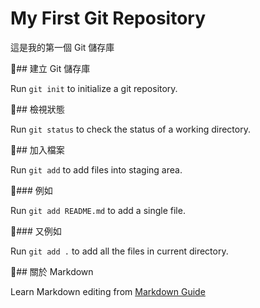 # My First Git Repository

這是我的第一個 Git 儲存庫

## 建立 Git 儲存庫

Run `git init` to initialize a git repository.

## 檢視狀態

Run `git status` to check the status of a working directory.

## 加入檔案

Run `git add` to add files into staging area.

### 例如

Run `git add README.md` to add a single file.

### 又例如

Run `git add .` to add all the files in current directory.

## 關於 Markdown

Learn Markdown editing from [Markdown Guide](https://www.markdownguide.org/basic-syntax/)


